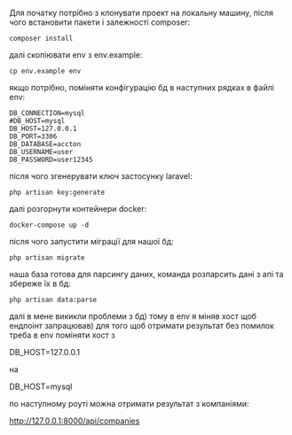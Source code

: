 Для початку потрібно з клонувати проект на локальну машину, після чого встановити пакети і залежності composer:

```
composer install
```

далі скопіювати env з env.example:

```
cp env.example env 
```

якщо потрібно, поміняти конфігурацію бд в наступних рядках в файлі env:
```
DB_CONNECTION=mysql
#DB_HOST=mysql
DB_HOST=127.0.0.1
DB_PORT=3306
DB_DATABASE=accton
DB_USERNAME=user
DB_PASSWORD=user12345
```

після чого згенерувати ключ застосунку laravel:

```
php artisan key:generate
```

далі розгорнути контейнери docker:

```
docker-compose up -d
```

після чого запустити міграції для нашої бд:

```
php artisan migrate
```

наша база готова для парсингу даних, команда розпарсить дані з апі та збереже їх в бд:

```
php artisan data:parse
```

далі в мене викикли проблеми з бд)
тому в env я міняв хост щоб ендпоінт запрацював)
для того щоб отримати результат без помилок треба в env поміняти хост з

DB_HOST=127.0.0.1

на

DB_HOST=mysql

по наступному роуті можна отримати результат з компаніями:

http://127.0.0.1:8000/api/companies


